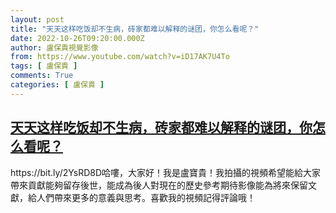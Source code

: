```yaml
---
layout: post
title: "天天这样吃饭却不生病，砖家都难以解释的谜团，你怎么看呢？"
date: 2022-10-26T09:20:00.000Z
author: 盧保貴視覺影像
from: https://www.youtube.com/watch?v=iD17AK7U4To
tags: [ 盧保貴 ]
comments: True
categories: [ 盧保貴 ]
---
```

<!--1666776000000-->
[天天这样吃饭却不生病，砖家都难以解释的谜团，你怎么看呢？](https://www.youtube.com/watch?v=iD17AK7U4To)
------

<div>
https://bit.ly/2YsRD8D哈嘍，大家好！我是盧寶貴！我拍攝的視頻希望能給大家帶來貢獻能夠留存後世，能成為後人對現在的歷史參考期待影像能為將來保留文獻，給人們帶來更多的意義與思考。喜歡我的視頻記得評論哦！
</div>
